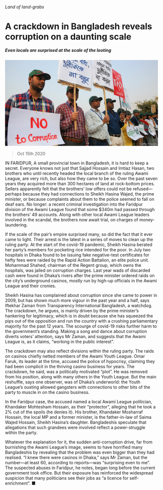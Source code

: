 ###### Land of land-grabs

# A crackdown in Bangladesh reveals corruption on a daunting scale 

##### Even locals are surprised at the scale of the looting 

![image](images/20201017_ASP501.jpg) 

> Oct 15th 2020 


IN FARIDPUR, A small provincial town in Bangladesh, it is hard to keep a secret. Everyone knows not just that Sajjad Hossain and Imtiaz Hasan, two brothers who until recently headed the local branch of the ruling Awami League, are very rich, but also how they came to be so. Over the past seven years they acquired more than 300 hectares of land at rock-bottom prices. Sellers apparently felt that the brothers’ low offers could not be refused—perhaps because they had connections to Sheikh Hasina Wajed, the prime minister, or because complaints about them to the police seemed to fall on deaf ears. No longer: a recent criminal investigation into the Faridpur division of the Awami League found that some $340m had passed through the brothers’ 49 accounts. Along with other local Awami League leaders involved in the scandal, the brothers now await trial, on charges of money-laundering.


If the scale of the pair’s empire surprised many, so did the fact that it ever came to light. Their arrest is the latest in a series of moves to clean up the ruling party. At the start of the covid-19 pandemic, Sheikh Hasina berated her party’s members for pocketing rice intended for the poor. In July two hospitals in Dhaka found to be issuing fake negative-test certificates for hefty fees were raided by the Rapid Action Battalion, an elite police unit. Mohammad Shahed, chairman of the Regent group, which owns the hospitals, was jailed on corruption charges. Last year wads of discarded cash were found in Dhaka’s rivers after the prime minister ordered raids on the city’s underground casinos, mostly run by high-up officials in the Awami League and their cronies.



Sheikh Hasina has complained about corruption since she came to power in 2009, but has shown much more vigour in the past year and a half, says Iftekhar Zaman from Transparency International Bangladesh, a watchdog. The crackdown, he argues, is mainly driven by the prime minister’s hankering for legitimacy, which is in doubt because she has squeezed the pips out of the opposition and run the country with a crushing parliamentary majority for the past 12 years. The scourge of covid-19 risks further harm to the government’s standing. Making a song and dance about corruption diverts voters’ attention, says Mr Zaman, and suggests that the Awami League is, as it claims, “working in the public interest”.


The crackdown may also reflect divisions within the ruling party. The raids on casinos chiefly netted members of the Awami Youth League. Omar Faruk, its leader at the time, accused the police of hypocrisy, claiming they had been complicit in the thriving casino business for years. The crackdown, he said, was a politically motivated “plot”. He was removed from his position, along with many others in the Youth League. But the main reshuffle, says one observer, was of Dhaka’s underworld: the Youth League’s ousting allowed gangsters with connections to other bits of the party to muscle in on the casino business.


In the Faridpur case, the accused named a local Awami League politician, Khandaker Mohtesham Hossain, as their “protector”, alleging that he took a 2% cut of the spoils (he denies it). His brother, Khandaker Mosharraf Hossain, the local MP and a former minister, is the father-in-law of Saima Wajed Hossain, Sheikh Hasina’s daughter. Bangladeshis speculate that allegations that such grandees were involved reflect a power-struggle within the party.


Whatever the explanation for it, the sudden anti-corruption drive, far from burnishing the Awami League’s image, seems to have horrified many Bangladeshis by revealing that the problem was even bigger than they had realised. “I knew there were casinos in Dhaka,” says Mr Zaman, but the number—at least 60, according to reports—was “surprising even to me”. The suspected abuses in Faridpur, he notes, began long before the current government took office. But their exposure has reinforced the widespread suspicion that many politicians see their jobs as “a licence for self-enrichment”. ■

